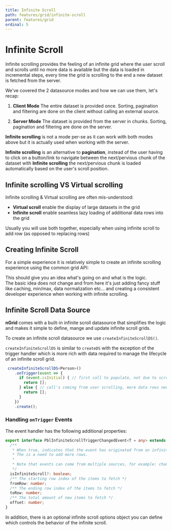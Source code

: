 ```yaml
---
title: Infinite Scroll
path: features/grid/infinite-scroll
parent: features/grid
ordinal: 5
---
```

# Infinite Scroll

Infinite scrolling provides the feeling of an infinite grid where the user scroll and scrolls until no more data is available but the
data is loaded in incremental steps, every time the grid is scrolling to the end a new dataset is fetched from the server.

We've covered the 2 datasource modes and how we can use them, let's recap:

1. **Client Mode** 
The entire dataset is provided once. Sorting, pagination and filtering are done on the client without calling an external source.

2. **Server Mode**
The dataset is provided from the server in chunks. Sorting, pagination and filtering are done on the server.

**Infinite scrolling** is not a mode per-se as it can work with both modes above but it is actually used when working with the server.  

**Infinite scrolling** is an alternative to **pagination**, instead of the user having to click on a button/link to navigate between the next/pervious chunk of the dataset
with **Infinite scrolling** the next/pervious chunk is loaded automatically based on the user's scroll position.

## Infinite scrolling VS Virtual scrolling

Infinite scrolling & Virtual scrolling are often mis-understood:

- **Virtual scroll** enable the display of large datasets in the grid
- **Infinite scroll** enable seamless lazy loading of additional data rows into the grid  

Usually you will use both together, especially when using infinite scroll to add row (as opposed to replacing rows)

## Creating Infinite Scroll

For a simple experience it is relatively simple to create an infinite scrolling experience using the common grid API:

<div pbl-example-view="pbl-infinite-scroll-example"></div>

This should give you an idea what's going on and what is the logic.  
The basic idea does not change and from here it's just adding fancy stuff like caching, min/max, data normalization etc...
and creating a consistent developer experience when working with infinite scrolling.

## Infinite Scroll Data Source

**nGrid** comes with a built-in infinite scroll datasource that simplifies the logic and makes it simple
to define, mange and update infinite scroll grids.

To create an infinite scroll datasource we use `createInfiniteScrollDS()`.

`createInfiniteScrollDS` is similar to `createDS` with the exception of the trigger handler which is more rich
with data required to manage the lifecycle of an infinite scroll grid.

```typescript
 createInfiniteScrollDS<Person>()
    .onTrigger(event => {
      if (event.isInitial) { // first call to populate, not due to scrolling...
        return [];
      } else { // call's coming from user scrolling, more data rows needed
        return [];
      }
    })
    .create();
```

<div pbl-example-view="pbl-infinite-scroll-data-source-example"></div>

### Handling `onTrigger` Events

The event handler has the following additional properties:

```typescript
export interface PblInfiniteScrollTriggerChangedEvent<T = any> extends PblDataSourceTriggerChangedEvent<T> {
  /**
   * When true, indicates that the event has originated from an infinite scrolling logic.
   * The is a need to add more rows.
   *
   * Note that events can come from multiple sources, for example: changing a datasource or calling `DataSource.refresh()`
   */
  isInfiniteScroll?: boolean;
  /** The starting row index of the items to fetch */
  fromRow: number;
  /** The ending row index of the items to fetch */
  toRow: number;
  /** The total amount of new items to fetch */
  offset: number;
}
```

In addition, there is an optional infinite scroll options object you can define which controls the behavior of the infinite scroll.

